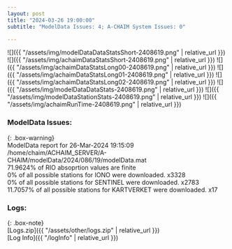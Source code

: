```yaml
---
layout: post
title: "2024-03-26 19:00:00"
subtitle: "ModelData Issues: 4; A-CHAIM System Issues: 0"

---
```


![]({{ "/assets/img/modelDataDataStatsShort-2408619.png" | relative_url }})
![]({{ "/assets/img/achaimDataStatsShort-2408619.png" | relative_url }})
![]({{ "/assets/img/achaimDataStatsLong00-2408619.png" | relative_url }})
![]({{ "/assets/img/achaimDataStatsLong01-2408619.png" | relative_url }})
![]({{ "/assets/img/achaimDataStatsLong02-2408619.png" | relative_url }})
![]({{ "/assets/img/modelDataDataStats-2408619.png" | relative_url }})
![]({{ "/assets/img/modelDataStationStats-2408619.png" | relative_url }})
![]({{ "/assets/img/achaimRunTime-2408619.png" | relative_url }})


### ModelData Issues:  
  
{: .box-warning}  
 ModelData report for 26-Mar-2024 19:15:09   
 /home/chaim/ACHAIM_SERVER/A-CHAIM/modelData/2024/086/19/modelData.mat   
 71.9624% of RIO absoprtion values are finite   
 0% of all possible stations for IONO were downloaded. x3328   
 0% of all possible stations for SENTINEL were downloaded. x2783   
 11.7057% of all possible stations for KARTVERKET were downloaded. x17   
  


### Logs:  
  
{: .box-note}  
[Logs.zip]({{ "/assets/other/logs.zip" | relative_url }})  
[Log Info]({{ "/logInfo" | relative_url }})  
